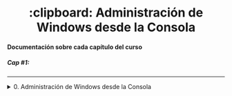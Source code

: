<h1 align="center"> :clipboard: Administración de Windows desde la Consola </h1>

<p align="center">

#### Documentación sobre cada capítulo del curso

##### Cap #1: 


----

<details> <summary>0. Administración de Windows desde la Consola</summary>

### [0. Administración de Windows desde la Consola.md](0. Administración de Windows desde la Consola.md)

----



----

